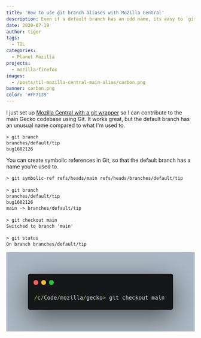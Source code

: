 ```yaml
---
title: 'How to use git branch aliases with Mozilla Central'
description: Even if a default branch has an odd name, its easy to `git checkout main`.
date: 2020-07-19
author: tiger
tags:
  - TIL
categories:
  - Planet Mozilla
projects:
  - mozilla-firefox
images:
  - /posts/til-mozilla-central-main-alias/carbon.png
banner: carbon.png
color: '#FF7139'
---
```


I just set up [Mozilla Central with a git wrapper](https://github.com/glandium/git-cinnabar/wiki/Mozilla:-A-git-workflow-for-Gecko-development) so I can contribute to the main Gecko codebase using Git. It works great, but the default branch has an unusual name compared to what I'm used to.

```console
> git branch
branches/default/tip
bug1602126
```

You can create symbolic references in Git, so that the default branch has a name you're used to.

```console
> git symbolic-ref refs/heads/main refs/heads/branches/default/tip

> git branch
branches/default/tip
bug1602126
main -> branches/default/tip

> git checkout main
Switched to branch 'main'

> git status
On branch branches/default/tip
```

![](carbon.png)
